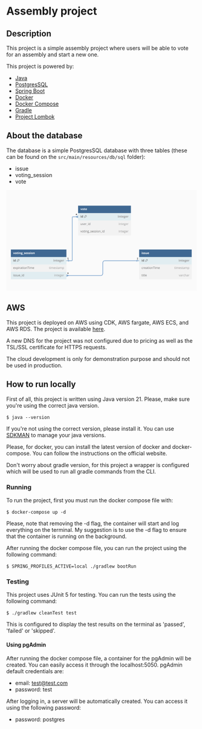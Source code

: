# Assembly project

## Description
This project is a simple assembly project where users will be able to vote for an assembly and start a new one.   

This project is powered by:
- [Java](https://www.java.com/)
- [PostgresSQL](https://www.postgresql.org/)
- [Spring Boot](https://spring.io/projects/spring-boot)
- [Docker](https://www.docker.com/)
- [Docker Compose](https://docs.docker.com/compose/)
- [Gradle](https://gradle.org/)
- [Project Lombok](https://projectlombok.org/)

## About the database
The database is a simple PostgresSQL database with three tables (these can be found on the `src/main/resources/db/sql` folder):
- issue
- voting_session
- vote

![Database diagram](./file/database-diagram.png)

## AWS
This project is deployed on AWS using CDK, AWS fargate, AWS ECS, and AWS RDS. The project is available [here](http://Assemb-assem-hh0W57HyCOqx-1476110986.sa-east-1.elb.amazonaws.com/actuator/health).

A new DNS for the project was not configured due to pricing as well as the TSL/SSL certificate for HTTPS requests.

The cloud development is only for demonstration purpose and should not be used in production.

## How to run locally
First of all, this project is written using Java version 21. Please, make sure you're using the correct java version.
```
$ java --version
```
If you're not using the correct version, please install it. You can use [SDKMAN](https://sdkman.io/) to manage your java versions.

Please, for docker, you can install the latest version of docker and docker-compose. You can follow the instructions on the official website.

Don't worry about gradle version, for this project a wrapper is configured which will be used to run all gradle commands from the CLI.

### Running
To run the project, first you must run the docker compose file with:
```
$ docker-compose up -d
```
Please, note that removing the -d flag, the container will start and log everything on the terminal. My suggestion is to use the -d flag to ensure that the container is running on the background.

After running the docker compose file, you can run the project using the following command:
```
$ SPRING_PROFILES_ACTIVE=local ./gradlew bootRun
```

### Testing
This project uses JUnit 5 for testing. You can run the tests using the following command:
```
$ ./gradlew cleanTest test
```
This is configured to display the test results on the terminal as 'passed', 'failed' or 'skipped'.

#### Using pgAdmin
After running the docker compose file, a container for the pgAdmin will be created. You can easily access it through the localhost:5050.
pgAdmin default credentials are:
- email: test@test.com
- password: test

After logging in, a server will be automatically created. You can access it using the following password:
- password: postgres
